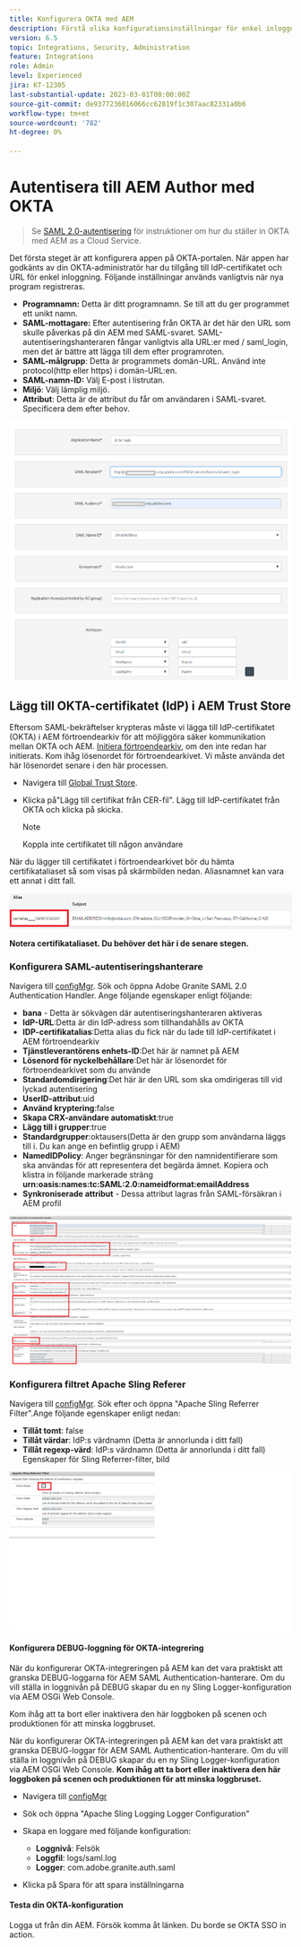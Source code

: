 ```yaml
---
title: Konfigurera OKTA med AEM
description: Förstå olika konfigurationsinställningar för enkel inloggning med OKTA.
version: 6.5
topic: Integrations, Security, Administration
feature: Integrations
role: Admin
level: Experienced
jira: KT-12305
last-substantial-update: 2023-03-01T00:00:00Z
source-git-commit: de9377236016066cc62819f1c307aac82331a0b6
workflow-type: tm+mt
source-wordcount: '782'
ht-degree: 0%

---
```


# Autentisera till AEM Author med OKTA

> Se [SAML 2.0-autentisering](https://experienceleague.adobe.com/docs/experience-manager-learn/cloud-service/authentication/saml-2-0.html) för instruktioner om hur du ställer in OKTA med AEM as a Cloud Service.

Det första steget är att konfigurera appen på OKTA-portalen. När appen har godkänts av din OKTA-administratör har du tillgång till IdP-certifikatet och URL för enkel inloggning. Följande inställningar används vanligtvis när nya program registreras.

* **Programnamn:** Detta är ditt programnamn. Se till att du ger programmet ett unikt namn.
* **SAML-mottagare:** Efter autentisering från OKTA är det här den URL som skulle påverkas på din AEM med SAML-svaret. SAML-autentiseringshanteraren fångar vanligtvis alla URL:er med / saml_login, men det är bättre att lägga till dem efter programroten.
* **SAML-målgrupp**: Detta är programmets domän-URL. Använd inte protocol(http eller https) i domän-URL:en.
* **SAML-namn-ID:** Välj E-post i listrutan.
* **Miljö**: Välj lämplig miljö.
* **Attribut**: Detta är de attribut du får om användaren i SAML-svaret. Specificera dem efter behov.


![okta-application](assets/okta-app-settings-blurred.PNG)


## Lägg till OKTA-certifikatet (IdP) i AEM Trust Store

Eftersom SAML-bekräftelser krypteras måste vi lägga till IdP-certifikatet (OKTA) i AEM förtroendearkiv för att möjliggöra säker kommunikation mellan OKTA och AEM.
[Initiera förtroendearkiv](http://localhost:4502/libs/granite/security/content/truststore.html), om den inte redan har initierats.
Kom ihåg lösenordet för förtroendearkivet. Vi måste använda det här lösenordet senare i den här processen.

* Navigera till [Global Trust Store](http://localhost:4502/libs/granite/security/content/truststore.html).
* Klicka på&quot;Lägg till certifikat från CER-fil&quot;. Lägg till IdP-certifikatet från OKTA och klicka på skicka.

   >[!NOTE]
   >
   >Koppla inte certifikatet till någon användare

När du lägger till certifikatet i förtroendearkivet bör du hämta certifikataliaset så som visas på skärmbilden nedan. Aliasnamnet kan vara ett annat i ditt fall.

![Certifikatalias](assets/cert-alias.PNG)

**Notera certifikataliaset. Du behöver det här i de senare stegen.**

### Konfigurera SAML-autentiseringshanterare

Navigera till [configMgr](http://localhost:4502/system/console/configMgr).
Sök och öppna Adobe Granite SAML 2.0 Authentication Handler.
Ange följande egenskaper enligt följande:

* **bana** - Detta är sökvägen där autentiseringshanteraren aktiveras
* **IdP-URL**:Detta är din IdP-adress som tillhandahålls av OKTA
* **IDP-certifikatalias**:Detta alias du fick när du lade till IdP-certifikatet i AEM förtroendearkiv
* **Tjänstleverantörens enhets-ID**:Det här är namnet på AEM
* **Lösenord för nyckelbehållare**:Det här är lösenordet för förtroendearkivet som du använde
* **Standardomdirigering**:Det här är den URL som ska omdirigeras till vid lyckad autentisering
* **UserID-attribut**:uid
* **Använd kryptering**:false
* **Skapa CRX-användare automatiskt**:true
* **Lägg till i grupper**:true
* **Standardgrupper**:oktausers(Detta är den grupp som användarna läggs till i. Du kan ange en befintlig grupp i AEM)
* **NamedIDPolicy**: Anger begränsningar för den namnidentifierare som ska användas för att representera det begärda ämnet. Kopiera och klistra in följande markerade sträng **urn:oasis:names:tc:SAML:2.0:nameidformat:emailAddress**
* **Synkroniserade attribut** - Dessa attribut lagras från SAML-försäkran i AEM profil

![saml-authentication-handler](assets/saml-authentication-settings-blurred.PNG)

### Konfigurera filtret Apache Sling Referer

Navigera till [configMgr](http://localhost:4502/system/console/configMgr).
Sök efter och öppna &quot;Apache Sling Referrer Filter&quot;.Ange följande egenskaper enligt nedan:

* **Tillåt tomt**: false
* **Tillåt värdar**: IdP:s värdnamn (Detta är annorlunda i ditt fall)
* **Tillåt regexp-värd**: IdP:s värdnamn (Detta är annorlunda i ditt fall) Egenskaper för Sling Referrer-filter, bild

![referrer-filter](assets/okta-referrer.png)

#### Konfigurera DEBUG-loggning för OKTA-integrering

När du konfigurerar OKTA-integreringen på AEM kan det vara praktiskt att granska DEBUG-loggarna för AEM SAML Authentication-hanterare. Om du vill ställa in loggnivån på DEBUG skapar du en ny Sling Logger-konfiguration via AEM OSGi Web Console.

Kom ihåg att ta bort eller inaktivera den här loggboken på scenen och produktionen för att minska loggbruset.

När du konfigurerar OKTA-integreringen på AEM kan det vara praktiskt att granska DEBUG-loggar för AEM SAML Authentication-hanterare. Om du vill ställa in loggnivån på DEBUG skapar du en ny Sling Logger-konfiguration via AEM OSGi Web Console.
**Kom ihåg att ta bort eller inaktivera den här loggboken på scenen och produktionen för att minska loggbruset.**
* Navigera till [configMgr](http://localhost:4502/system/console/configMgr)

* Sök och öppna &quot;Apache Sling Logging Logger Configuration&quot;
* Skapa en loggare med följande konfiguration:
   * **Loggnivå**: Felsök
   * **Loggfil**: logs/saml.log
   * **Logger**: com.adobe.granite.auth.saml
* Klicka på Spara för att spara inställningarna

#### Testa din OKTA-konfiguration

Logga ut från din AEM. Försök komma åt länken. Du borde se OKTA SSO in action.
